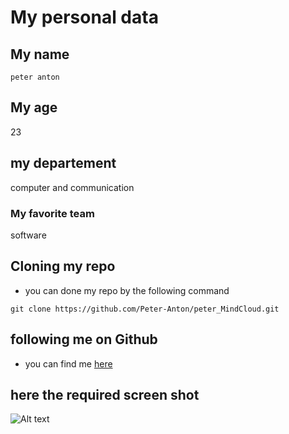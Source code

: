 # My personal data
## My name

```
peter anton
``````
## My age

23

## my departement
computer and communication

<h3>My favorite team</h3>
software

## Cloning my repo
 
 - you can done my repo by the following command
 
 ``````
 git clone https://github.com/Peter-Anton/peter_MindCloud.git
 ``````
## following me on Github 
- you can find me [here](https://github.com/Peter-Anton)

## here the required screen shot

![Alt text](https://github.com/Peter-Anton/peter_MindCloud.git/photo.png)
